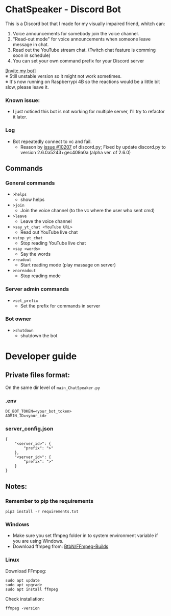 # ChatSpeaker - Discord Bot
This is a Discord bot that I made for my visually impaired friend, whitch can:
 1. Voice announcements for somebody join the voice channel.
 2. "Read-out mode" for voice announcements when someone leave message in chat.
 3. Read out the YouTube stream chat. (Twitch chat feature is comming soon in schedule)
 4. You can set your own command prefix for your Discord server

[\[Invite my bot\]](https://discord.com/oauth2/authorize?client_id=1368220788875989032)\
※ Still unstable version so it might not work sometimes.\
※ It's now running on Raspberrypi 4B so the reactions would be a little bit slow, please leave it.

### Known issue:
 - I just noticed this bot is not working for multiple server, I'll try to refactor it later.

### Log
 - Bot repeatedly connect to vc and fail.
    - Reason by [issue #10207](https://github.com/Rapptz/discord.py/issues/10207?utm_source=chatgpt.com) of discord.py; Fixed by update discord.py to version 2.6.0a5243+gec409a0a (alpha ver. of 2.6.0)

## Commands
### General commands
- `>helps`
    - show helps
- `>join`
    - Join the voice channel (to the vc where the user who sent cmd)
- `>leave`
    - Leave the voice channel
- `>say_yt_chat <YouTube URL>`
    - Read out YouTube live chat
- `>stop_yt_chat`
    - Stop reading YouTube live chat
- `>say <words>`
    - Say the words
- `>readout`
    - Start reading mode (play massage on server)
- `>noreadout`
    - Stop reading mode
### Server admin commands
- `>set_prefix`
    - Set the prefix for commands in server
### Bot owner
- `>shutdown`
    - shutdown the bot

# Developer guide
## Private files format:
On the same dir level of `main_ChatSpeaker.py`
### .env
```
DC_BOT_TOKEN=<your_bot_token>
ADMIN_ID=<your_id>
```
### server_config.json
```
{
    "<server_id>": {
        "prefix": ">"
    },
    "<server_id>": {
        "prefix": ">"
    }
}
```
## Notes:
### Remember to pip the requirements
```
pip3 install -r requirements.txt
```
### Windows
 - Make sure you set ffmpeg folder in to system environment variable if you are using Windows.
 - Download ffmpeg from: [BtbN/FFmpeg-Builds](https://github.com/BtbN/FFmpeg-Builds/releases)
### Linux
Download FFmpeg:
```
sudo apt update
sudo apt upgrade
sudo apt install ffmpeg
```
Check installation:
```
ffmpeg -version
```

